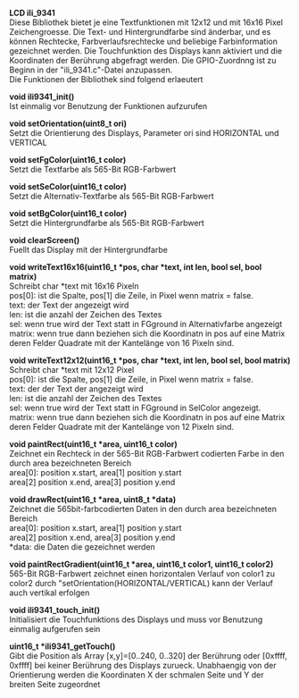 **LCD ili_9341**\
Diese Bibliothek bietet je eine Textfunktionen mit 12x12 und mit 16x16
Pixel Zeichengroesse. Die Text- und Hintergrundfarbe sind änderbar, und
es können Rechtecke, Farbverlaufsrechtecke und beliebige Farbinformation
gezeichnet werden. Die Touchfunktion des Displays kann aktiviert und die
Koordinaten der Berührung abgefragt werden. Die GPIO-Zuordnng ist zu
Beginn in der "ili_9341.c"-Datei anzupassen.\
Die Funktionen der Bibliothek sind folgend erlaeutert

**void ili9341_init()**\
Ist einmalig vor Benutzung der Funktionen aufzurufen

**void setOrientation(uint8_t ori)**\
Setzt die Orientierung des Displays, Parameter ori sind HORIZONTAL und VERTICAL

**void setFgColor(uint16_t color)**\
Setzt die Textfarbe als 565-Bit RGB-Farbwert

**void setSeColor(uint16_t color)**\
Setzt die Alternativ-Textfarbe als 565-Bit RGB-Farbwert

**void setBgColor(uint16_t color)**\
Setzt die Hintergrundfarbe als 565-Bit RGB-Farbwert

**void clearScreen()**\
Fuellt das Display mit der Hintergrundfarbe

**void writeText16x16(uint16_t *pos, char *text, int len, bool sel, bool matrix)**\
Schreibt char \*text mit 16x16 Pixeln\
pos[0]: ist die Spalte, pos[1] die Zeile, in Pixel wenn matrix = false.\
text: der Text der angezeigt wird\
len: ist die anzahl der Zeichen des Textes\
sel: wenn true wird der Text statt in FGground in Alternativfarbe angezeigt\
matrix: wenn true dann beziehen sich die Koordinatn in pos auf eine Matrix\
deren Felder Quadrate mit der Kantelänge von 16 Pixeln sind.

**void writeText12x12(uint16_t *pos, char *text, int len, bool sel, bool matrix)**\
Schreibt char \*text mit 12x12 Pixel\
pos[0]: ist die Spalte, pos[1] die Zeile, in Pixel wenn matrix = false.\
text: der der Text der angezeigt wird\
len: ist die anzahl der Zeichen des Textes\
sel: wenn true wird der Text statt in FGground in SelColor angezeigt.\
matrix: wenn true dann beziehen sich die Koordinatn in pos auf eine Matrix
deren Felder Quadrate mit der Kantelänge von 12 Pixeln sind.

**void paintRect(uint16_t *area, uint16_t color)**\
Zeichnet ein Rechteck in der 565-Bit RGB-Farbwert codierten
Farbe in den durch area bezeichneten Bereich\
area[0]: position x.start, area[1] position y.start\
area[2] position x.end, area[3] position y.end

**void drawRect(uint16_t *area, uint8_t *data)**\
Zeichnet die 565bit-farbcodierten Daten in den
durch area bezeichneten Bereich\
area[0]: position x.start, area[1] position y.start\
area[2] position x.end, area[3] position y.end\
\*data: die Daten die gezeichnet werden

**void paintRectGradient(uint16_t *area, uint16_t color1, uint16_t color2)**\
565-Bit RGB-Farbwert
zeichnet einen horizontalen Verlauf von color1 zu color2
durch "setOrientation(HORIZONTAL/VERTICAL) kann der Verlauf auch vertikal erfolgen

**void ili9341_touch_init()**\
Initialisiert die Touchfunktions des Displays und muss vor Benutzung
einmalig aufgerufen sein

**uint16_t *ili9341_getTouch()**\
Gibt die Position als Array [x,y]=[0..240, 0..320] der Berührung
oder [0xffff, 0xffff] bei keiner Berührung des Displays zurueck.
Unabhaengig von der Orientierung werden die Koordinaten X der schmalen
Seite und Y der breiten Seite zugeordnet
